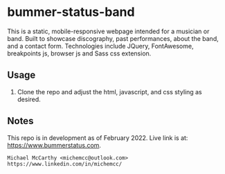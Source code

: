 # bummer-status-band
This is a static, mobile-responsive webpage intended for a musician or band. Built to showcase discography, past performances, about the band, and a contact form. Technologies include JQuery, FontAwesome, breakpoints js, browser js and Sass css extension.

## Usage
1. Clone the repo and adjust the html, javascript, and css styling as desired.

## Notes
This repo is in development as of February 2022. Live link is at: https://www.bummerstatus.com.

    Michael McCarthy <michemcc@outlook.com>
    https://www.linkedin.com/in/michemcc/

